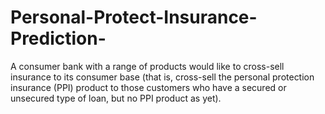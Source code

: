 # Personal-Protect-Insurance-Prediction-
A consumer bank with a range of products would like to cross-sell insurance to its consumer base (that is, cross-sell the personal protection insurance (PPI) product to those customers who have a secured or unsecured type of loan, but no PPI product as yet). 
